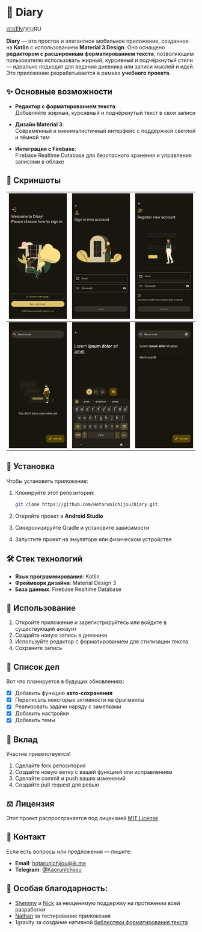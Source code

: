 # 📖 Diary

[🇬🇧EN](https://github.com/HotarunIchijou/Diary?tab=readme-ov-file)/🇷🇺RU

**Diary** — это простое и элегантное мобильное приложение, созданное на **Kotlin** с использованием **Material 3 Design**. Оно оснащено **редактором с расширенным форматированием текста**, позволяющим пользователю использовать жирный, курсивный и подчёркнутый стили — идеально подходит для ведения дневника или записи мыслей и идей. Это приложение разрабатывается в рамках **учебного проекта**.  

## ✨ Основные возможности  
- **Редактор с форматированием текста**:  
  Добавляйте жирный, курсивный и подчёркнутый текст в свои записи  

- **Дизайн Material 3**:  
  Современный и минималистичный интерфейс с поддержкой светлой и тёмной тем  

- **Интеграция с Firebase**:  
  Firebase Realtime Database для безопасного хранения и управления записями в облаке  

## 🎨 Скриншоты  
| ![Скриншот 1](assets/Screenshot_20250112-174808.png) | ![Скриншот 2](assets/Screenshot_20250112-174813.png) | ![Скриншот 3](assets/Screenshot_20250112-174818.png) |
|---|---|---|
| ![Скриншот 4](assets/Screenshot_20250112-174832.png) | ![Скриншот 5](assets/Screenshot_20250112-175617.png) | ![Скриншот 6](assets/Screenshot_20250112-175441.png) |

## 📲 Установка  
Чтобы установить приложение:  
1. Клонируйте этот репозиторий:

    ```bash
    git clone https://github.com/HotarunIchijou/Diary.git
    ```

2. Откройте проект в **Android Studio**  
3. Синхронизируйте Gradle и установите зависимости  
4. Запустите проект на эмуляторе или физическом устройстве  

## 🛠️ Стек технологий  
- **Язык программирования**: Kotlin  
- **Фреймворк дизайна**: Material Design 3  
- **База данных**: Firebase Realtime Database  

## 🚀 Использование  
1. Откройте приложение и зарегистрируйтесь или войдите в существующий аккаунт  
2. Создайте новую запись в дневнике  
3. Используйте редактор с форматированием для стилизации текста  
4. Сохраните запись  

## 📝 Список дел  
Вот что планируется в будущих обновлениях:  
- [x] Добавить функцию **авто-сохранения**  
- [x] Переписать некоторые активности на фрагменты  
- [x] Реализовать задачи наряду с заметками  
- [x] Добавить настройки  
- [x] Добавить темы  

## 🤝 Вклад  
Участие приветствуется!  
1. Сделайте fork репозитория  
2. Создайте новую ветку с вашей функцией или исправлением  
3. Сделайте commit и push ваших изменений  
4. Создайте pull request для ревью  

## ⚖️ Лицензия  
Этот проект распространяется под лицензией [MIT License](https://github.com/HotarunIchijou/Diary/blob/master/LICENSE)

## 📧 Контакт  
Если есть вопросы или предложения — пишите:  
- **Email**: hotarunichijou@ik.me  
- **Telegram**: [@KaorunIchijou](https://t.me/KaorunIchijou)

## 🙌 Особая благодарность:  
- [Shemmy](https://github.com/N3Shemmy3) и [Nick](https://github.com/nift4) за неоценимую поддержку на протяжении всей разработки  
- [Nathan](https://github.com/imnathanzero) за тестирование приложения  
- 1gravity за создание нативной [библиотеки форматирования текста](https://github.com/1gravity/Android-RTEditor)

